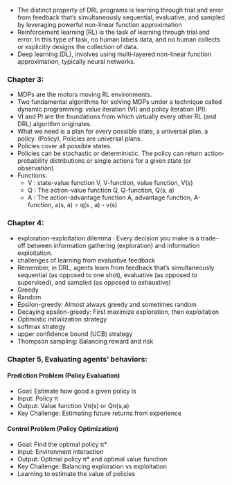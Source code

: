 <!--
Grokking Deep Reinforcement Learning book Summary
Mohammad Kadkhodaei
1404-06-23
-->

- The distinct property of DRL programs is learning through trial and error from feedback that’s simultaneously sequential, evaluative, and sampled by leveraging powerful non-linear function approximation
- Reinforcement learning (RL) is the task of learning through trial and error. In this type of task, no human labels data, and no human collects or explicitly designs the collection of data.
- Deep learning (DL), involves using multi-layered non-linear function approximation, typically neural networks.


<!-- Chapter 3, 1404-07-01 -->
### Chapter 3:
- MDPs are the motors moving RL environments.
- Two fundamental algorithms for solving MDPs under a technique called dynamic programming: value iteration (VI) and policy iteration (PI).
- VI and PI are the foundations from which virtually every other RL (and DRL) algorithm originates.
- What we need is a plan for every possible state, a universal plan, a policy. (Policy), Policies are universal plans.
- Policies cover all possible states.
- Policies can be stochastic or deterministic. The policy can return action-probability distributions or single actions for a given state (or observation)
- Functions:
  - V : state-value function V, V-function, value function, V(s)
  - Q : The action-value function Q, Q-function, Q(s, a)
  - A : The action-advantage function A, advantage function, A-function, a(s, a) = q(s , a) - v(s)

<!-- Chapter 4, 1404-07-02 -->
### Chapter 4:
- exploration-exploitation dilemma : Every decision you make is a trade-off between information gathering (exploration) and information exploitation.
- challenges of learning from evaluative feedback
- Remember, in DRL, agents learn from feedback that’s simultaneously sequential (as opposed to one shot), evaluative (as opposed to supervised), and sampled (as opposed to exhaustive)
- Greedy
- Random
- Epsilon-greedy: Almost always greedy and sometimes random
- Decaying epsilon-greedy: First maximize exploration, then exploitation
- Optimistic initialization strategy
- softmax strategy
- upper confidence bound (UCB) strategy
- Thompson sampling: Balancing reward and risk

<!-- 1404-07-05 -->
### Chapter 5, Evaluating agents’ behaviors:
#### Prediction Problem (Policy Evaluation)
 - Goal: Estimate how good a given policy is
 - Input: Policy π
 - Output: Value function Vπ(s) or Qπ(s,a)
 - Key Challenge: Estimating future returns from experience
#### Control Problem (Policy Optimization)
 - Goal: Find the optimal policy π*
 - Input: Environment interaction
 - Output: Optimal policy π* and optimal value function
 - Key Challenge: Balancing exploration vs exploitation
- Learning to estimate the value of policies

